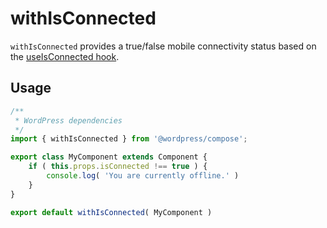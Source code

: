 # withIsConnected

`withIsConnected` provides a true/false mobile connectivity status based on the [useIsConnected hook](https://github.com/WordPress/gutenberg/blob/aadf8c66ff345b176041ad82e3793191ade5d271/packages/react-native-bridge/index.js#L193-L212).

## Usage
```jsx
/**
 * WordPress dependencies
 */
import { withIsConnected } from '@wordpress/compose';

export class MyComponent extends Component {
	if ( this.props.isConnected !== true ) {
		console.log( 'You are currently offline.' )
	}
}

export default withIsConnected( MyComponent )
```